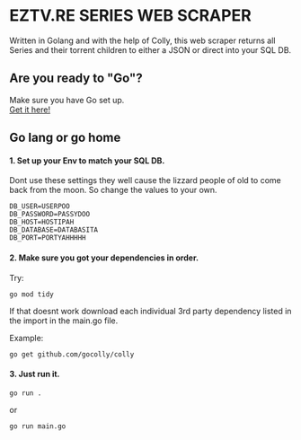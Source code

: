 
# EZTV.RE SERIES WEB SCRAPER

Written in Golang and with the help of Colly, this web scraper returns all Series and their torrent children to either a JSON or direct into your SQL DB.

## Are you ready to "Go"?
Make sure you have Go set up.   
[Get it here!](https://go.dev/doc/install)

## Go lang or go home

#### 1. Set up your Env to match your SQL DB.
Dont use these settings they well cause the lizzard people of old to come back from the moon.
So change the values to your own.
```
DB_USER=USERPOO
DB_PASSWORD=PASSYDOO
DB_HOST=HOSTIPAH
DB_DATABASE=DATABASITA
DB_PORT=PORTYAHHHHH

```

#### 2. Make sure you got your dependencies in order.
Try:
```
go mod tidy

```
If that doesnt work download each individual 3rd party dependency listed in the import in the main.go file.

Example: 
```
go get github.com/gocolly/colly

```
#### 3. Just run it.

```
go run . 

```

or 
```
go run main.go

```

